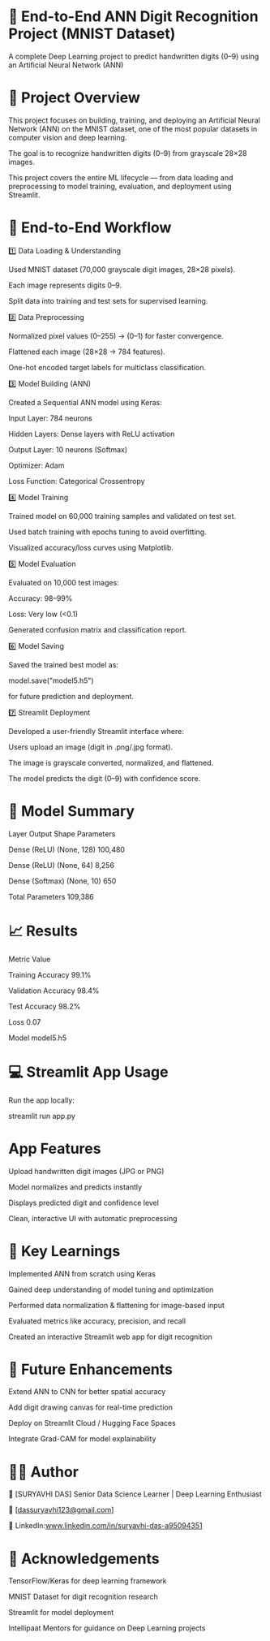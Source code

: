 # 🧠 End-to-End ANN Digit Recognition Project (MNIST Dataset)

 A complete Deep Learning project to predict handwritten digits (0–9) using an Artificial Neural Network (ANN)

# 📘 Project Overview

This project focuses on building, training, and deploying an Artificial Neural Network (ANN) on the MNIST dataset, one of the most popular datasets in computer vision and deep learning.

The goal is to recognize handwritten digits (0–9) from grayscale 28×28 images.

This project covers the entire ML lifecycle — from data loading and preprocessing to model training, evaluation, and deployment using Streamlit.

# 🔄 End-to-End Workflow

1️⃣ Data Loading & Understanding

Used MNIST dataset (70,000 grayscale digit images, 28×28 pixels).

Each image represents digits 0–9.

Split data into training and test sets for supervised learning.

2️⃣ Data Preprocessing

Normalized pixel values (0–255) → (0–1) for faster convergence.

Flattened each image (28×28 → 784 features).

One-hot encoded target labels for multiclass classification.

3️⃣ Model Building (ANN)

Created a Sequential ANN model using Keras:

Input Layer: 784 neurons

Hidden Layers: Dense layers with ReLU activation

Output Layer: 10 neurons (Softmax)

Optimizer: Adam

Loss Function: Categorical Crossentropy

4️⃣ Model Training

Trained model on 60,000 training samples and validated on test set.

Used batch training with epochs tuning to avoid overfitting.

Visualized accuracy/loss curves using Matplotlib.

5️⃣ Model Evaluation

Evaluated on 10,000 test images:

Accuracy: 98–99%

Loss: Very low (<0.1)

Generated confusion matrix and classification report.

6️⃣ Model Saving

Saved the trained best model as:

model.save("model5.h5")


for future prediction and deployment.

7️⃣ Streamlit Deployment

Developed a user-friendly Streamlit interface where:

Users upload an image (digit in .png/.jpg format).

The image is grayscale converted, normalized, and flattened.

The model predicts the digit (0–9) with confidence score.

# 🧠 Model Summary

Layer	        Output Shape	Parameters

Dense (ReLU)	 (None, 128)	    100,480

Dense (ReLU)	 (None, 64)	     8,256

Dense (Softmax)	 (None, 10)	       650

Total Parameters	            109,386	


# 📈 Results

Metric	               Value

Training Accuracy	   99.1%

Validation Accuracy	   98.4%

Test Accuracy	       98.2%

Loss	                0.07

Model	            model5.h5



# 💻 Streamlit App Usage

Run the app locally:

streamlit run app.py


# App Features

Upload handwritten digit images (JPG or PNG)

Model normalizes and predicts instantly

Displays predicted digit and confidence level

Clean, interactive UI with automatic preprocessing


# 🧠 Key Learnings

Implemented ANN from scratch using Keras

Gained deep understanding of model tuning and optimization

Performed data normalization & flattening for image-based input

Evaluated metrics like accuracy, precision, and recall

Created an interactive Streamlit web app for digit recognition

# 🚀 Future Enhancements

Extend ANN to CNN for better spatial accuracy

Add digit drawing canvas for real-time prediction

Deploy on Streamlit Cloud / Hugging Face Spaces

Integrate Grad-CAM for model explainability

# 👨‍💻 Author

👤 [SURYAVHI DAS]
Senior Data Science Learner | Deep Learning Enthusiast

📧 [dassuryavhi123@gmail.com]

🔗 LinkedIn:www.linkedin.com/in/suryavhi-das-a95094351
 

# 🌟 Acknowledgements

TensorFlow/Keras for deep learning framework

MNIST Dataset for digit recognition research

Streamlit for model deployment

Intellipaat Mentors for guidance on Deep Learning projects